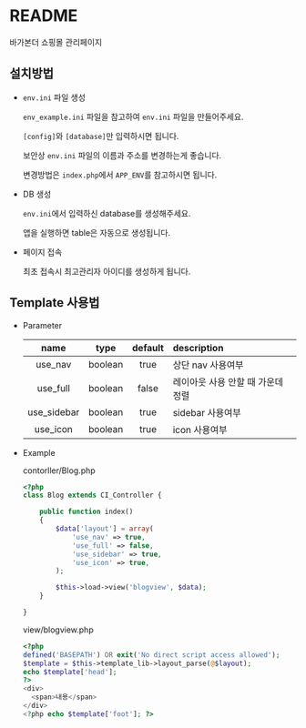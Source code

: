 # README

바가본더 쇼핑몰 관리페이지

## 설치방법

- `env.ini` 파일 생성

  `env_example.ini` 파일을 참고하여 `env.ini` 파일을 만들어주세요.

  `[config]`와 `[database]`만 입력하시면 됩니다.

  보안상 `env.ini` 파일의 이름과 주소를 변경하는게 좋습니다.

  변경방법은 `index.php`에서 `APP_ENV`를 참고하시면 됩니다.

- DB 생성

  `env.ini`에서 입력하신 database를 생성해주세요.

  앱을 실행하면 table은 자동으로 생성됩니다.

- 페이지 접속

  최초 접속시 최고관리자 아이디를 생성하게 됩니다.



## Template 사용법

- Parameter

    | name        | type    | default | description                |
    |:-----------:|:-------:|:-------:|:---------------------------|
    | use_nav     | boolean | true    | 상단 nav 사용여부             |
    | use_full    | boolean | false   | 레이아웃 사용 안할 때 가운데 정렬 |
    | use_sidebar | boolean | true    | sidebar 사용여부             |
    | use_icon    | boolean | true    | icon 사용여부                |

- Example

    contorller/Blog.php

    ```php
    <?php
    class Blog extends CI_Controller {

        public function index()
        {
            $data['layout'] = array(
                'use_nav' => true,
                'use_full' => false,
                'use_sidebar' => true,
                'use_icon' => true,
            );

            $this->load->view('blogview', $data);
        }

    }
    ```

    view/blogview.php

    ```php
    <?php
    defined('BASEPATH') OR exit('No direct script access allowed');
    $template = $this->template_lib->layout_parse(@$layout);
    echo $template['head'];
    ?>
    <div>
      <span>내용</span>
    </div>
    <?php echo $template['foot']; ?>
    ```
